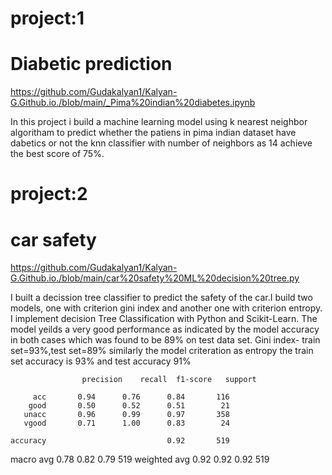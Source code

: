 
# project:1 
# Diabetic prediction

https://github.com/Gudakalyan1/Kalyan-G.Github.io./blob/main/_Pima%20indian%20diabetes.ipynb
 
 In this project i build a machine learning model using k nearest neighbor algoritham to predict whether the patiens in pima indian dataset have dabetics or not
  the knn classifier with number of neighbors as 14 achieve the best score of 75%.
 
 # project:2
  # car safety 
  
  https://github.com/Gudakalyan1/Kalyan-G.Github.io./blob/main/car%20safety%20ML%20decision%20tree.py
 
   I built a decission tree classifier to predict the safety of the car.I build two models, one with criterion gini index and another one with criterion entropy. I implement       decision Tree Classification with Python and Scikit-Learn.
   The model yeilds a very good performance as indicated by the model accuracy in both cases which was found to be 89% on test data set.
   Gini index- train set=93%,test set=89%
   similarly the model criteration as entropy the train set accuracy is 93% and test accuracy 91% 
   
                    precision    recall  f1-score   support

         acc       0.94      0.76      0.84       116
        good       0.50      0.52      0.51        21
       unacc       0.96      0.99      0.97       358
       vgood       0.71      1.00      0.83        24

    accuracy                           0.92       519
   macro avg       0.78      0.82      0.79       519
weighted avg       0.92      0.92      0.92       519
   
